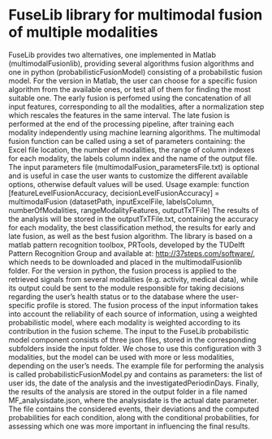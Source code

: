 ﻿# FuseLib library for multimodal fusion of multiple modalities
FuseLib provides two alternatives, one implemented in Matlab (multimodalFusionlib), providing several algorithms fusion algorithms and one in python (probabilisticFusionModel) consisting of a probabilistic fusion model. 
For the version in Matlab, the user can choose for a specific fusion algorithm from the available ones, or test all of them for finding the most suitable one. The early fusion is perfomed using the concatenation of all input features, corresponding to all the modalities, after a normalization step which rescales the features in the same interval. The late fusion is performed at the end of the processing pipeline, after training each modality independently using machine learning algorithms. The multimodal fusion function can be called using a set of parameters containing: the Excel file location, the number of modalities, the range of column indexes for each modality, the labels column index and the name of the output file. The input parameters file (multimodalFusion_parametersFile.txt) is optional and is useful in case the user wants to customize the different available options, otherwise default values will be used.
Usage example: function [featureLevelFusionAccuracy, decisionLevelFusionAccuracy] = multimodalFusion (datasetPath, inputExcelFile, labelsColumn, numberOfModalities, rangeModalityFeatures, outputTxTFile)
The results of the analysis will be stored in the outputTxTFile.txt, containing the accuracy for each modality, the best classification method, the results for early and late fusion, as well as the best fusion algorithm.
The library is based on a matlab pattern recognition toolbox, PRTools, developed by the TUDelft Pattern Recognition Group and available at: http://37steps.com/software/, which needs to be downloaded and placed in the multimodalFusionlib folder.
For the version in python, the fusion process is applied to the retrieved signals from several modalities (e.g. activity, medical data), while its output could be sent to the module responsible for taking decisions regarding the user’s health status or to the database where the user-specific profile is stored. The fusion process of the input information takes into account the reliability of each source of information, using a weighted probabilistic model, where each modality is weighted according to its contribution in the fusion scheme. The input to the FuseLib probabilistic model component consists of three json files, stored in the corresponding subfolders inside the input folder. We chose to use this configuration with 3 modalities, but the model can be used with more or less modalities, depending on the user’s needs. The example file for performing the analysis is called probabilisticFusionModel.py and contains as parameters: the list of user ids, the date of the analysis and the investigatedPeriodinDays. Finally, the results of the analysis are stored in the output folder in a file named MF_analysisdate.json, where the analysisdate is the actual date parameter. The file contains the considered events, their deviations and the computed probabilities for each condition, along with the conditional probabilities, for assessing which one was more important in influencing the final results.
